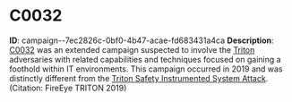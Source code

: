 # C0032

**ID**: campaign--7ec2826c-0bf0-4b47-acae-fd683431a4ca
**Description**: [C0032](https://attack.mitre.org/campaigns/C0032) was an extended campaign suspected to involve the [Triton](https://attack.mitre.org/software/S1009) adversaries with related capabilities and techniques focused on gaining a foothold within IT environments. This campaign occurred in 2019 and was distinctly different from the [Triton Safety Instrumented System Attack](https://attack.mitre.org/campaigns/C0030).(Citation: FireEye TRITON 2019)

